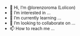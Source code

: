 - 👋 Hi, I’m @lorenzoroma (Lolicon)
- 👀 I’m interested in ...
- 🌱 I’m currently learning ...
- 💞️ I’m looking to collaborate on ...
- 📫 How to reach me ...

<!---
lorenzoroma/lorenzoroma is a ✨ special ✨ repository because its `README.md` (this file) appears on your GitHub profile.
You can click the Preview link to take a look at your changes.
--->
